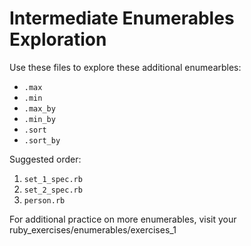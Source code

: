 # Intermediate Enumerables Exploration

Use these files to explore these additional enumearbles:
- `.max`
- `.min`
- `.max_by`
- `.min_by`
- `.sort`
- `.sort_by`

Suggested order:
1. `set_1_spec.rb` 
1. `set_2_spec.rb`
1. `person.rb`


For additional practice on more enumerables, visit your ruby_exercises/enumerables/exercises_1
